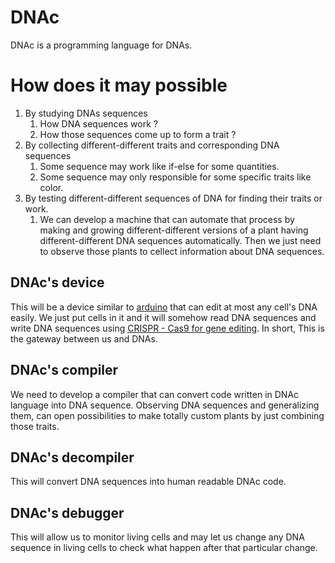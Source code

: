 # DNAc
DNAc is a programming language for DNAs.



# How does it may possible 
 1. By studying DNAs sequences
    1. How DNA sequences work ? 
    2. How those sequences come up to form a trait ?
 2. By collecting different-different traits and corresponding DNA sequences
    1. Some sequence may work like if-else for some quantities.
    2. Some sequence may only responsible for some specific traits like color.
 3. By testing different-different sequences of DNA for finding their traits or work.
    1. We can develop a machine that can automate that process by making and growing different-different versions of a plant having different-different DNA sequences automatically. Then we just need to observe those plants to cellect information about DNA sequences.

## DNAc's device 
This will be a device similar to [arduino](https://www.arduino.cc/) that can edit at most any cell's DNA easily. We just put cells in it and it will somehow read DNA sequences and write DNA sequences using [CRISPR - Cas9 for gene editing](https://en.wikipedia.org/wiki/CRISPR_gene_editing). In short, This is the gateway between us and DNAs.

## DNAc's compiler
We need to develop a compiler that can convert code written in DNAc language into DNA sequence. Observing DNA sequences and generalizing them, can open possibilities to make totally custom plants by just combining those traits.

## DNAc's decompiler
This will convert DNA sequences into human readable DNAc code. 

## DNAc's debugger 
This will allow us to monitor living cells and may let us change any DNA sequence in living cells to check what happen after that particular change. 

